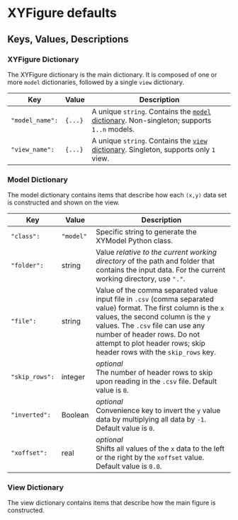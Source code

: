 # XYFigure defaults

## Keys, Values, Descriptions

### XYFigure Dictionary

The XYFigure dictionary is the main dictionary.  It is composed of one or more `model` dictionaries, followed by a single `view` dictionary.

Key | Value | Description 
--- | ----- | -----------
`"model_name":` | `{...}` | A unique `string`.  Contains the [`model` dictionary](#model-dictionary).  Non-singleton; supports `1..n` models.
`"view_name":` | `{...}` | A unique `string`.  Contains the [`view` dictionary](#view-dictionary).  Singleton, supports only `1` view.

### Model Dictionary

The model dictionary contains items that describe how each `(x,y)` data set is constructed and shown on the view.  

Key | Value | Description 
--- | ----- | -----------
`"class":` | `"model"` | Specific string to generate the XYModel Python class.
`"folder":` | string | Value *relative to the current working directory* of the path and folder that contains the input data.  For the current working directory, use `"."`.
`"file":` | string | Value of the comma separated value input file in `.csv` (comma separated value) format.  The first column is the `x` values, the second column is the `y` values.  The `.csv` file can use any number of header rows.  Do not attempt to plot header rows; skip header rows with the `skip_rows` key.
`"skip_rows":` | integer | *optional*<br>The number of header rows to skip upon reading in the `.csv` file.  Default value is `0`.
`"inverted":` | Boolean | *optional*<br>Convenience key to invert the `y` value data by multiplying all data by `-1`.  Default value is `0`.
`"xoffset":` | real | *optional*<br>Shifts all values of the `x` data to the left or the right by the `xoffset` value.  Default value is `0.0`.

### View Dictionary

The view dictionary contains items that describe how the main figure is constructed.

